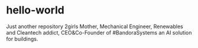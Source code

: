 # hello-world
Just another repository
2girls Mother, Mechanical Engineer, Renewables and Cleantech addict, CEO&Co-Founder of #BandoraSystems an AI solution for buildings.

